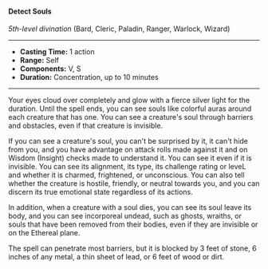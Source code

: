 #### Detect Souls
*5th-level divination* (Bard, Cleric, Paladin, Ranger, Warlock, Wizard)
___
- **Casting Time:** 1 action 
- **Range:** Self 
- **Components:** V, S 
- **Duration:** Concentration, up to 10 minutes 
---
Your eyes cloud over completely and glow with a fierce silver light for the duration. Until the spell ends, you can see souls like colorful auras around each creature that has one. You can see a creature's soul through barriers and obstacles, even if that creature is invisible. 

If you can see a creature's soul, you can't be surprised by it, it can't hide from you, and you have advantage on attack rolls made against it and on Wisdom (Insight) checks made to understand it. You can see it even if it is invisible. You can see its alignment, its type, its challenge rating or leveL and whether it is charmed, frightened, or unconscious. You can also tell whether the creature is hostile, friendly, or neutral towards you, and you can discern its true emotional state regardless of its actions. 

In addition, when a creature with a soul dies, you can see its soul leave its body, and you can see incorporeal undead, such as ghosts, wraiths, or souls that have been removed from their bodies, even if they are invisible or on the Ethereal plane. 

The spell can penetrate most barriers, but it is blocked by 3 feet of stone, 6 inches of any metal, a thin sheet of lead, or 6 feet of wood or dirt.
